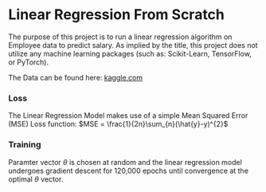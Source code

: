 # Linear Regression From Scratch
The purpose of this project is to run a linear regression algorithm on Employee data to predict salary.
As implied by the title, this project does not utilize any machine learning packages (such as: Scikit-Learn, TensorFlow, or PyTorch).


The Data can be found here: [kaggle.com](https://www.kaggle.com/code/vivinbarath/simple-linear-regression-for-salary-data/input)

### Loss
The Linear Regression Model makes use of a simple Mean Squared Error (MSE) Loss function:
$MSE = \frac{1}{2n}\sum_{n}(\hat{y}-y)^{2}$

### Training
Paramter vector $\theta$ is chosen at random and the linear regression model undergoes gradient descent for 120,000 epochs until convergence at the optimal $\theta$ vector.
